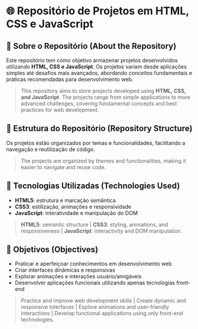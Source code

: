 # 🌐 Repositório de Projetos em HTML, CSS e JavaScript

## 📖 Sobre o Repositório (About the Repository)
Este repositório tem como objetivo armazenar projetos desenvolvidos utilizando **HTML, CSS e JavaScript**. Os projetos variam desde aplicações simples até desafios mais avançados, abordando conceitos fundamentais e práticas recomendadas para desenvolvimento web.

> This repository aims to store projects developed using **HTML, CSS, and JavaScript**. The projects range from simple applications to more advanced challenges, covering fundamental concepts and best practices for web development.

## 📂 Estrutura do Repositório (Repository Structure)
Os projetos estão organizados por temas e funcionalidades, facilitando a navegação e reutilização de código.

> The projects are organized by themes and functionalities, making it easier to navigate and reuse code.

## 🚀 Tecnologias Utilizadas (Technologies Used)
- **HTML5**: estrutura e marcação semântica
- **CSS3**: estilização, animações e responsividade
- **JavaScript**: interatividade e manipulação do DOM


> **HTML5**: semantic structure | **CSS3**: styling, animations, and responsiveness | **JavaScript**: interactivity and DOM manipulation.

## 📌 Objetivos (Objectives)
- Praticar e aperfeiçoar conhecimentos em desenvolvimento web
- Criar interfaces dinâmicas e responsivas
- Explorar animações e interações usuário/amigáveis
- Desenvolver aplicações funcionais utilizando apenas tecnologias front-end

> Practice and improve web development skills | Create dynamic and responsive interfaces | Explore animations and user-friendly interactions | Develop functional applications using only front-end technologies.
